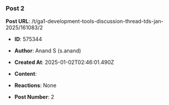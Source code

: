 ### Post 2
**Post URL**: /t/ga1-development-tools-discussion-thread-tds-jan-2025/161083/2
- **ID**: 575344
- **Author**: Anand S (s.anand)
- **Created At**: 2025-01-02T02:46:01.490Z
- **Content**:  
  
- **Reactions**: None
- **Post Number**: 2

